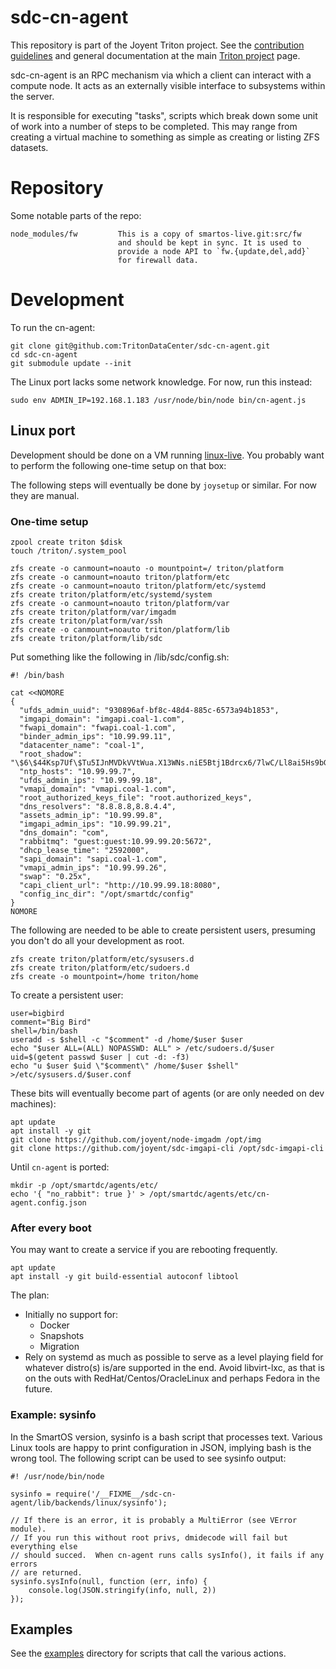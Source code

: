 <!--
    This Source Code Form is subject to the terms of the Mozilla Public
    License, v. 2.0. If a copy of the MPL was not distributed with this
    file, You can obtain one at http://mozilla.org/MPL/2.0/.
-->

<!--
    Copyright 2019 Joyent, Inc.
    Copyright 2022 MNX Cloud, Inc.
-->

# sdc-cn-agent

This repository is part of the Joyent Triton project. See the [contribution
guidelines](https://github.com/TritonDataCenter/triton/blob/master/CONTRIBUTING.md)
and general documentation at the main
[Triton project](https://github.com/TritonDataCenter/triton) page.

sdc-cn-agent is an RPC mechanism via which a client can interact with a
compute node. It acts as an externally visible interface to subsystems within
the server.

It is responsible for executing "tasks", scripts which break down some
unit of work into a number of steps to be completed.  This may range
from creating a virtual machine to something as simple as creating or listing
ZFS datasets.


# Repository

Some notable parts of the repo:

    node_modules/fw         This is a copy of smartos-live.git:src/fw
                            and should be kept in sync. It is used to
                            provide a node API to `fw.{update,del,add}`
                            for firewall data.


# Development

To run the cn-agent:


    git clone git@github.com:TritonDataCenter/sdc-cn-agent.git
    cd sdc-cn-agent
    git submodule update --init

The Linux port lacks some network knowledge.  For now, run this instead:

```
sudo env ADMIN_IP=192.168.1.183 /usr/node/bin/node bin/cn-agent.js
```

## Linux port

Development should be done on a VM running
[linux-live](https://github.com/joyent/linux-live/tree/linuxcn).  You probably
want to perform the following one-time setup on that box:

The following steps will eventually be done by `joysetup` or similar.  For now
they are manual.

### One-time setup

```
zpool create triton $disk
touch /triton/.system_pool

zfs create -o canmount=noauto -o mountpoint=/ triton/platform
zfs create -o canmount=noauto triton/platform/etc
zfs create -o canmount=noauto triton/platform/etc/systemd
zfs create triton/platform/etc/systemd/system
zfs create -o canmount=noauto triton/platform/var
zfs create triton/platform/var/imgadm
zfs create triton/platform/var/ssh
zfs create -o canmount=noauto triton/platform/lib
zfs create triton/platform/lib/sdc
```

Put something like the following in /lib/sdc/config.sh:

```
#! /bin/bash

cat <<NOMORE
{
  "ufds_admin_uuid": "930896af-bf8c-48d4-885c-6573a94b1853",
  "imgapi_domain": "imgapi.coal-1.com",
  "fwapi_domain": "fwapi.coal-1.com",
  "binder_admin_ips": "10.99.99.11",
  "datacenter_name": "coal-1",
  "root_shadow": "\$6\$44Ksp7Uf\$Tu5IJnMVDkVVtWua.X13WNs.niE5Btj1Bdrcx6/7lwC/Ll8ai5Hs9bGn2C2fdKhebheWErEQgCRFEKYIYVhAV/",
  "ntp_hosts": "10.99.99.7",
  "ufds_admin_ips": "10.99.99.18",
  "vmapi_domain": "vmapi.coal-1.com",
  "root_authorized_keys_file": "root.authorized_keys",
  "dns_resolvers": "8.8.8.8,8.8.4.4",
  "assets_admin_ip": "10.99.99.8",
  "imgapi_admin_ips": "10.99.99.21",
  "dns_domain": "com",
  "rabbitmq": "guest:guest:10.99.99.20:5672",
  "dhcp_lease_time": "2592000",
  "sapi_domain": "sapi.coal-1.com",
  "vmapi_admin_ips": "10.99.99.26",
  "swap": "0.25x",
  "capi_client_url": "http://10.99.99.18:8080",
  "config_inc_dir": "/opt/smartdc/config"
}
NOMORE
```

The following are needed to be able to create persistent users, presuming you
don't do all your development as root.

```
zfs create triton/platform/etc/sysusers.d
zfs create triton/platform/etc/sudoers.d
zfs create -o mountpoint=/home triton/home
```

To create a persistent user:

```
user=bigbird
comment="Big Bird"
shell=/bin/bash
useradd -s $shell -c "$comment" -d /home/$user $user
echo "$user ALL=(ALL) NOPASSWD: ALL" > /etc/sudoers.d/$user
uid=$(getent passwd $user | cut -d: -f3)
echo "u $user $uid \"$comment\" /home/$user $shell" >/etc/sysusers.d/$user.conf
```

These bits will eventually become part of agents (or are only needed on dev
machines):

```
apt update
apt install -y git
git clone https://github.com/joyent/node-imgadm /opt/img
git clone https://github.com/joyent/sdc-imgapi-cli /opt/sdc-imgapi-cli
```

Until `cn-agent` is ported:

```
mkdir -p /opt/smartdc/agents/etc/
echo '{ "no_rabbit": true }' > /opt/smartdc/agents/etc/cn-agent.config.json
```
### After every boot

You may want to create a service if you are rebooting frequently.

```
apt update
apt install -y git build-essential autoconf libtool
```

The plan:

- Initially no support for:
  - Docker
  - Snapshots
  - Migration
- Rely on systemd as much as possible to serve as a level playing field for
  whatever distro(s) is/are supported in the end.  Avoid libvirt-lxc, as that is
  on the outs with RedHat/Centos/OracleLinux and perhaps Fedora in the future.

### Example: sysinfo

In the SmartOS version, sysinfo is a bash script that processes text.  Various
Linux tools are happy to print configuration in JSON, implying bash is the wrong
tool.  The following script can be used to see sysinfo output:

```
#! /usr/node/bin/node

sysinfo = require('/__FIXME__/sdc-cn-agent/lib/backends/linux/sysinfo');

// If there is an error, it is probably a MultiError (see VError module).
// If you run this without root privs, dmidecode will fail but everything else
// should succed.  When cn-agent runs calls sysInfo(), it fails if any errors
// are returned.
sysinfo.sysInfo(null, function (err, info) {
    console.log(JSON.stringify(info, null, 2))
});
```

## Examples

See the [examples](examples) directory for scripts that call the various
actions.
